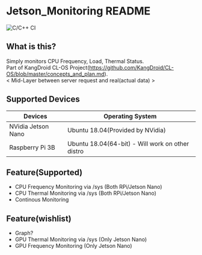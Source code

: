Jetson_Monitoring README
=========================
![C/C++ CI](https://github.com/KangDroid/Jetson_Monitoring/workflows/C/C++%20CI/badge.svg)

What is this?
--------------
Simply monitors CPU Frequency, Load, Thermal Status.<br>
Part of KangDroid CL-OS Project(https://github.com/KangDroid/CL-OS/blob/master/concepts_and_plan.md). <br>
< Mid-Layer between server request and real(actual data) >

Supported Devices
------------------
| Devices | Operating System |
| ------- | ---------------- |
| NVidia Jetson Nano | Ubuntu 18.04(Provided by NVidia) |
| Raspberry Pi 3B | Ubuntu 18.04(64-bit) - Will work on other distro |

Feature(Supported)
-------
- CPU Frequency Monitoring via /sys (Both RPi/Jetson Nano)
- CPU Thermal Monitoring via /sys (Both RPi/Jetson Nano)
- Continous Monitoring

Feature(wishlist)
-------------------
- Graph?
- GPU Thermal Monitoring via /sys (Only Jetson Nano)
- GPU Frequency Monitoring (Only Jetson Nano)
